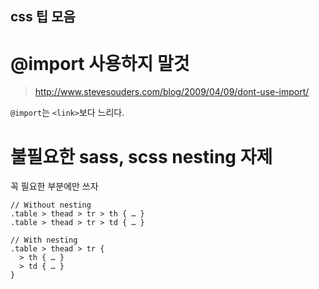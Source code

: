 css 팁 모음
---

# @import 사용하지 말것
> http://www.stevesouders.com/blog/2009/04/09/dont-use-import/

`@import`는 `<link>`보다 느리다. 

# 불필요한 sass, scss nesting 자제
꼭 필요한 부분에만 쓰자
```
// Without nesting
.table > thead > tr > th { … }
.table > thead > tr > td { … }

// With nesting
.table > thead > tr {
  > th { … }
  > td { … }
}
```

